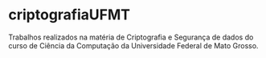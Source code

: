 # criptografiaUFMT
Trabalhos realizados na matéria de Criptografia e Segurança de dados do curso de Ciência da Computação da Universidade Federal de Mato Grosso.
